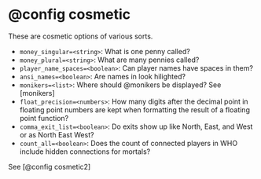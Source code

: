 # @config cosmetic
These are cosmetic options of various sorts.

- `money_singular=<string>`: What is one penny called?
- `money_plural=<string>`: What are many pennies called?
- `player_name_spaces=<boolean>`: Can player names have spaces in them?
- `ansi_names=<boolean>`: Are names in look hilighted?
- `monikers=<list>`: Where should @monikers be displayed? See [monikers]
- `float_precision=<numbers>`: How many digits after the decimal point in floating point numbers are kept when formatting the result of a floating point function?
- `comma_exit_list=<boolean>`: Do exits show up like North, East, and West or as North East West?
- `count_all=<boolean>`: Does the count of connected players in WHO include hidden connections for mortals?

See [@config cosmetic2]


